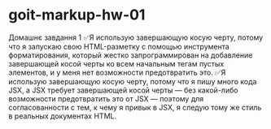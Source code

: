 # goit-markup-hw-01
Домашнє завдання 1
✅Я использую завершающую косую черту, потому что я запускаю свою HTML-разметку с помощью инструмента форматирования, который жестко запрограммирован на добавление завершающей косой черты ко всем начальным тегам пустых элементов, и у меня нет возможности предотвратить это.
✅Я использую завершающую косую черту, потому что я пишу много кода JSX, а JSX требует завершающей косой черты — без какой-либо возможности предотвратить это от JSX — поэтому для согласованности с тем, к чему я привык в JSX, я следую тому же стиль в реальных документах HTML.